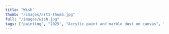 ```yaml
---
title: "Wish"
thumb: "/images/art1-thumb.jpg"
full: "/images/wish.jpg"
tags: ["painting", "2025", "Acrylic paint and marble dust on canvas", "90 x 110cm"]
---
```


